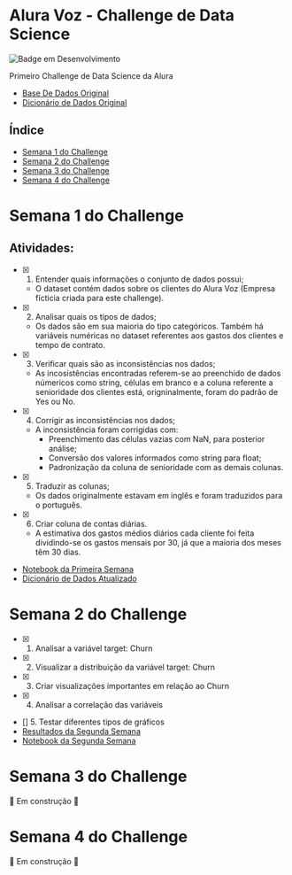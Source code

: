 # Alura Voz - Challenge de Data Science

![Badge em Desenvolvimento](http://img.shields.io/static/v1?label=STATUS&message=EM%20DESENVOLVIMENTO&color=GREEN&style=for-the-badge)

Primeiro Challenge de Data Science da Alura

* [Base De Dados Original](https://raw.githubusercontent.com/sthemonica/alura-voz/main/Dados/Telco-Customer-Churn.json)
* [Dicionário de Dados Original](https://github.com/sthemonica/alura-voz/blob/main/dicionario.md)

## Índice 

* [Semana 1 do Challenge](#semana-1-do-Challenge)
* [Semana 2 do Challenge](#semana-2-do-Challenge)
* [ Semana 3 do Challenge](#semana-3-do-Challenge)
* [Semana 4 do Challenge](#semana-4-do-Challenge)

# Semana 1 do Challenge

## Atividades:
- [x] 1. Entender quais informações o conjunto de dados possui;
   * O dataset contém dados sobre os clientes do Alura Voz (Empresa fícticia criada para este challenge).
- [x] 2. Analisar quais os tipos de dados;
    * Os dados são em sua maioria do tipo categóricos. Também há variáveis numéricas no dataset referentes aos gastos dos clientes e tempo de contrato.
 - [x] 3. Verificar quais são as inconsistências nos dados;
    * As incosistências encontradas referem-se ao preenchido de dados númericos como string, células em branco e a coluna referente a senioridade dos clientes está, origninalmente, foram do padrão de Yes ou No.
- [x] 4. Corrigir as inconsistências nos dados;
    * A inconsistência foram corrigidas com:
        * Preenchimento das células vazias com NaN, para posterior análise;
        * Conversão dos valores informados como string para float;
        * Padronização da coluna de senioridade com as demais colunas.
- [x] 5. Traduzir as colunas;
    * Os dados originalmente estavam em inglês e foram traduzidos para o português.
- [x] 6. Criar coluna de contas diárias.
    * A estimativa dos gastos médios diários cada cliente foi feita dividindo-se os gastos mensais por 30, já que a maioria dos meses têm 30 dias.
- [Notebook da Primeira Semana](https://github.com/duartejr/challenge_data_science_alura_voz/blob/main/semana_01/semana_1_explorando_dados.ipynb)
- [Dicionário de Dados Atualizado](https://github.com/duartejr/challenge_data_science_alura_voz/blob/main/dados/novo_dicionario_dados.md)

# Semana 2 do Challenge

- [x] 1. Analisar a variável target: Churn
- [x] 2. Visualizar a distribuição da variável target: Churn
- [x] 3. Criar visualizações importantes em relação ao Churn
- [x] 4. Analisar a correlação das variáveis
- [] 5. Testar diferentes tipos de gráficos
- [Resultados da Segunda Semana]()
- [Notebook da Segunda Semana](https://github.com/duartejr/challenge_data_science_alura_voz/blob/main/semana_02/semana_2_analise_variabel_churn.ipynb)


# Semana 3 do Challenge

:construction: Em construção :construction:


# Semana 4 do Challenge

:construction: Em construção :construction:

